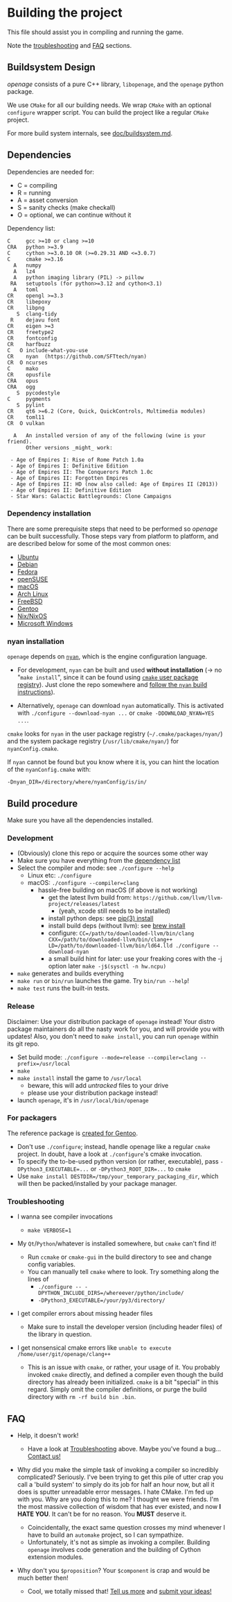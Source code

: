 # Building the project

This file should assist you in compiling and running the game.

Note the [troubleshooting](#troubleshooting) and [FAQ](#faq) sections.


## Buildsystem Design

*openage* consists of a pure C++ library, `libopenage`, and the `openage` python package.

We use `CMake` for all our building needs.
We wrap `CMake` with an optional `configure` wrapper script.
You can build the project like a regular `CMake` project.

For more build system internals, see [doc/buildsystem.md](/doc/buildsystem.md).

## Dependencies

Dependencies are needed for:

* C = compiling
* R = running
* A = asset conversion
* S = sanity checks (make checkall)
* O = optional, we can continue without it

Dependency list:

    C     gcc >=10 or clang >=10
    CRA   python >=3.9
    C     cython >=3.0.10 OR (>=0.29.31 AND <=3.0.7)
    C     cmake >=3.16
      A   numpy
      A   lz4
      A   python imaging library (PIL) -> pillow
     RA   setuptools (for python>=3.12 and cython<3.1)
      A   toml
    CR    opengl >=3.3
    CR    libepoxy
    CR    libpng
       S  clang-tidy
     R    dejavu font
    CR    eigen >=3
    CR    freetype2
    CR    fontconfig
    CR    harfbuzz
    C   O include-what-you-use
    CR    nyan  (https://github.com/SFTtech/nyan)
    CR  O ncurses
    C     mako
    CR    opusfile
    CRA   opus
    CRA   ogg
       S  pycodestyle
    C     pygments
       S  pylint
    CR    qt6 >=6.2 (Core, Quick, QuickControls, Multimedia modules)
    CR    toml11
    CR  O vulkan

      A   An installed version of any of the following (wine is your friend).
          Other versions _might_ work:

     - Age of Empires I: Rise of Rome Patch 1.0a
     - Age of Empires I: Definitive Edition
     - Age of Empires II: The Conquerors Patch 1.0c
     - Age of Empires II: Forgotten Empires
     - Age of Empires II: HD (now also called: Age of Empires II (2013))
     - Age of Empires II: Definitive Edition
     - Star Wars: Galactic Battlegrounds: Clone Campaigns


### Dependency installation

There are some prerequisite steps that need to be performed so *openage* can be
built successfully. Those steps vary from platform to platform, and are
described below for some of the most common ones:

- [Ubuntu](build_instructions/ubuntu.md)
- [Debian](build_instructions/debian.md)
- [Fedora](build_instructions/fedora.md)
- [openSUSE](build_instructions/opensuse.md)
- [macOS](build_instructions/macos.md)
- [Arch Linux](build_instructions/arch_linux.md)
- [FreeBSD](build_instructions/freebsd.md)
- [Gentoo](build_instructions/gentoo.md)
- [Nix/NixOS](build_instructions/nix.md)
- [Microsoft Windows](build_instructions/windows_msvc.md)

### nyan installation

`openage` depends on [`nyan`](https://github.com/SFTtech/nyan), which is the
engine configuration language.


* For development, `nyan` can be built and used **without installation**
(-> no "`make install`", since it can be found using [`cmake` user package registry](https://cmake.org/cmake/help/latest/manual/cmake-packages.7.html#user-package-registry)).
Just clone the repo somewhere and [follow the `nyan` build instructions](https://github.com/SFTtech/nyan/blob/master/doc/building.md)).

* Alternatively, `openage` can download `nyan` automatically. This is
  activated with `./configure --download-nyan ...` or `cmake
  -DDOWNLOAD_NYAN=YES ...`.

`cmake` looks for `nyan` in the user package registry (`~/.cmake/packages/nyan/`)
and the system package registry (`/usr/lib/cmake/nyan/`) for `nyanConfig.cmake`.

If `nyan` cannot be found but you know where it is, you can hint the location of the `nyanConfig.cmake` with:
```
-Dnyan_DIR=/directory/where/nyanConfig/is/in/
```


## Build procedure

Make sure you have all the dependencies installed.

### Development

- (Obviously) clone this repo or acquire the sources some other way
- Make sure you have everything from the [dependency list](#dependencies)
- Select the compiler and mode: see `./configure --help`
  - Linux etc: `./configure`
  - macOS:  `./configure --compiler=clang`
    - hassle-free building on macOS (if above is not working)
      - get the latest llvm build from: `https://github.com/llvm/llvm-project/releases/latest`
        - (yeah, xcode still needs to be installed)
      - install python deps: see [pip(3) install](https://github.com/SFTtech/openage/tree/master/doc/build_instructions/macos.md)
      - install build deps (without llvm): see [brew install](https://github.com/SFTtech/openage/tree/master/doc/build_instructions/macos.md)
      - configure: `CC=/path/to/downloaded-llvm/bin/clang CXX=/path/to/downloaded-llvm/bin/clang++ LD=/path/to/downloaded-llvm/bin/ld64.lld ./configure --download-nyan`
      - a small build hint for later: use your freaking cores with the -j option later `make -j$(sysctl -n hw.ncpu)`
- `make` generates and builds everything
- `make run` or `bin/run` launches the game. Try `bin/run --help`!
- `make test` runs the built-in tests.


### Release

Disclaimer: Use your distribution package of `openage` instead!
Your distro package maintainers do all the nasty work for you,
and will provide you with updates!
Also, you don't need to `make install`, you can run `openage` within its git repo.

 - Set build mode: `./configure --mode=release --compiler=clang --prefix=/usr/local`
 - `make`
 - `make install` install the game to `/usr/local`
   - beware, this will add *untracked* files to your drive
   - please use your distribution package instead!
 - launch `openage`, it's in `/usr/local/bin/openage`


### For packagers

The reference package is [created for Gentoo](https://github.com/SFTtech/gentoo-overlay/blob/master/games-strategy/openage/).

- Don't use `./configure`; instead, handle openage like a regular
  `cmake` project. In doubt, have a look at `./configure`'s cmake
  invocation.
- To specify the to-be-used python version (or rather, executable),
  pass `-DPython3_EXECUTABLE=...` or `-DPython3_ROOT_DIR=...` to `cmake`
- Use `make install DESTDIR=/tmp/your_temporary_packaging_dir`,
  which will then be packed/installed by your package manager.

### Troubleshooting

- I wanna see compiler invocations
  - `make VERBOSE=1`
- My `Qt`/`Python`/whatever is installed somewhere, but `cmake` can't find it!
  - Run `ccmake` or `cmake-gui` in the build directory to see and change config variables.
  - You can manually tell `cmake` where to look. Try something along the lines of
    - `./configure -- -DPYTHON_INCLUDE_DIRS=/whereever/python/include/`
    - `-DPython3_EXECUTABLE=/your/py3/directory/`

- I get compiler errors about missing header files
  - Make sure to install the developer version (including header files) of the library in question.
- I get nonsensical cmake errors like `unable to execute /home/user/git/openage/clang++`
  - This is an issue with `cmake`, or rather, your usage of it. You probably invoked `cmake` directly,
    and defined a compiler even though the build directory has already been initialized.
    `cmake` is a bit "special" in this regard. Simply omit the compiler definitions,
    or purge the build directory with `rm -rf build bin .bin`.


## FAQ

* Help, it doesn't work!

  * Have a look at [Troubleshooting](#troubleshooting) above.
    Maybe you've found a bug... [Contact us!](/README.md#contact)

* Why did you make the simple task of invoking a compiler so incredibly
  complicated? Seriously. I've been trying to get this pile of utter
  crap you call a 'build system' to simply do its job for half an hour
  now, but all it does is sputter unreadable error messages. I hate
  CMake. I'm fed up with you. Why are you doing this to me? I thought we
  were friends. I'm the most massive collection of wisdom that has ever
  existed, and now **I HATE YOU**. It can't be for no reason. You
  **MUST** deserve it.

  - Coincidentally, the exact same question crosses my mind whenever I
    have to build an `automake` project, so I can sympathize.
  - Unfortunately, it's not as simple as invoking a compiler. Building
    `openage` involves code generation and the building of Cython
    extension modules.

* Why don't you `$proposition`? Your `$component` is crap
  and would be much better then!
  - Cool, we totally missed that! [Tell us more](/README.md#contact) and [submit your ideas!](/doc/contributing.md)
